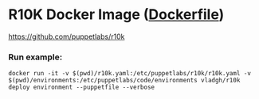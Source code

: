# R10K Docker Image ([Dockerfile](https://github.com/vladgh/docker_base_images/tree/master/r10k))

https://github.com/puppetlabs/r10k

### Run example:

```
docker run -it -v $(pwd)/r10k.yaml:/etc/puppetlabs/r10k/r10k.yaml -v $(pwd)/environments:/etc/puppetlabs/code/environments vladgh/r10k deploy environment --puppetfile --verbose
```
